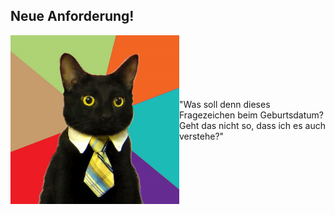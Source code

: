 ## Neue Anforderung!
<div style="display:flex; align-items: center;">
    <div>
        <img src="./resources/business-cat_mirrored.jpg" alt="Business Cat" 
        style="width: 100%;" />
    </div>
    <div style="flex-grow: 1; display: flex; content-align: center; align-items: center;">
        <p>
            "Was soll denn dieses Fragezeichen beim Geburtsdatum? Geht das nicht so, dass ich es auch verstehe?"
        </p>
    </div>
</div> 
